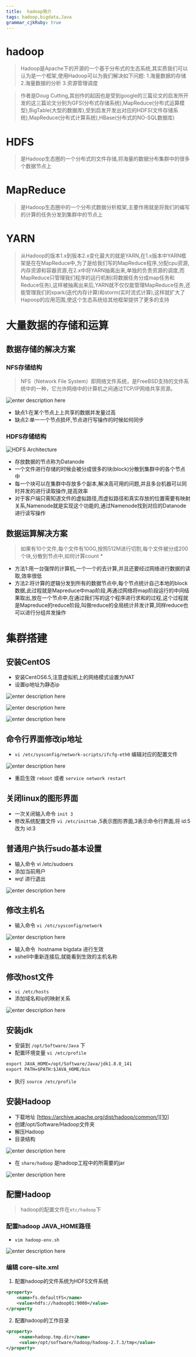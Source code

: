 ```yaml
---
title:  hadoop简介
tags: hadoop,bigdata,Java
grammar_cjkRuby: true
---
```


# hadoop
> Hadoop是Apache下的开源的一个基于分布式的生态系统,其实质我们可以认为是一个框架,使用Hadoop可以为我们解决如下问题:
1.海量数据的存储
2.海量数据的分析
3.资源管理调度 

> 作者是Doug Cutting,其创作的起因也是受到google的三篇论文的启发所开发的这三篇论文分别为GFS(分布式存储系统),MapReduce(分布式运算模型),BigTable(大型的数据库),受到启发开发出对应的HDFS(文件存储系统),MapReduce(分布式计算系统),HBase(分布式的NO-SQL数据库)

# HDFS

> 是Hadoop生态圈的一个分布式的文件存储,将海量的数据分布集群中的很多个数据节点上

# MapReduce

> 是Hadoop生态圈中的一个分布式数据分析框架,主要作用就是将我们的编写的计算的任务分发到集群中的节点上

# YARN

> 从Hadoop的版本1.x到版本2.x变化最大的就是YARN,在1.x版本中YARN框架是在在MapReduce中,为了是给我们写的MapReduce程序,分配cpu资源,内存资源和容器资源,在2.x中将YARN抽离出来,单独的负责资源的调度,而MapReduce只管理我们程序的运行机制(将数据任务分成map任务和Reduce任务),这样被抽离出来后,YARN就不仅仅能管理MapReduce任务,还能管理我们的spark(迭代内存计算)和storm(实时流式计算),这样就扩大了Hapoop的应用范围,使这个生态系统给其他框架提供了更多的支持

# 大量数据的存储和运算
## 数据存储的解决方案

### NFS存储结构
> NFS（Network File System）即网络文件系统，是FreeBSD支持的文件系统中的一种，它允许网络中的计算机之间通过TCP/IP网络共享资源。

![enter description here][1]

- 缺点1:在某个节点上上共享的数据并发量过高
- 缺点2:单一一个节点损坏,节点进行写操作的时候如何同步

### HDFS存储结构

![HDFS Architecture][2]

- 存放数据的节点称为Datanode
- 一个文件进行存储的时候会被分成很多的块(block)分散到集群中的各个节点中
- 每一个块可以在集群中存放多个副本,解决高可用的问题,并且多台机器可以同时并发的进行读取操作,提高效率
- 对于客户端只需知道文件的虚拟路径,而虚拟路径和真实存放的位置需要有映射关系,Namenode就是实现这个功能的,通过Namenode找到对应的Datanode进行读写操作

## 数据运算解决方案

> 如果有10个文件,每个文件有100G,按照512M进行切割,每个文件被分成200个块,分散到节点中,如何计算count *

- 方法1:用一台强悍的计算机,一个一个的去计算,并且还要经过网络进行数据的读取,效率很低
- 方法2:将计算的逻辑分发到所有的数据节点中,每个节点统计自己本地的block数据,此过程就是Mapreduce中map阶段,再通过网络将map阶段运行的中间结果取出,放在一个节点中,在通过我们写的这个程序进行求和的过程,这个过程就是Mapreduce的reduce阶段,叫做reduce的全局统计并发计算,同样reduce也可以进行分组并发操作

# 集群搭建

## 安装CentOS

- 安装CentOS6.5,注意虚拟机上的网络模式设置为NAT
- 设置ip地址为静态ip

![enter description here][3]

![enter description here][4]

![enter description here][5]

## 命令行界面修改ip地址

- `vi /etc/sysconfig/network-scripts/ifcfg-eth0` 编辑对应的配置文件

![enter description here][6]

- 重启生效 `reboot` 或者 `service network restart`

## 关闭linux的图形界面

- 一次关闭输入命令 `init 3`
- 修改系统配置文件 `vi /etc/inittab` ,5表示图形界面,3表示命令行界面,将 id:5 改为 id:3

## 普通用户执行sudo基本设置

- 输入命令 vi /etc/sudoers
- 添加当前用户
- wq! 进行退出

![enter description here][7]

## 修改主机名

- 输入命令 `vi /etc/sysconfig/network`

![enter description here][8]

- 输入命令  hostname bigdata 进行生效
- xshell中重新连接后,就能看到生效的主机名称

## 修改host文件

- `vi /etc/hosts`
- 添加域名和ip的映射关系

![enter description here][9]

## 安装jdk

- 安装到 `/opt/Software/Java` 下
- 配置环境变量 `vi /etc/profile`

``` xml
export JAVA_HOME=/opt/Software/Java/jdk1.8.0_141
export PATH=$PATH:$JAVA_HOME/bin
```
- 执行 `source /etc/profile`

## 安装Hadoop

- 下载地址 [https://archive.apache.org/dist/hadoop/common/][10]
- 创建/opt/Software/Hadoop文件夹
- 解压Hadoop
- 目录结构

![enter description here][11]

- 在 `share/hadoop` 是hadoop工程中的所需要的jar

![enter description here][12]

## 配置Hadoop

> hadoop的配置文件在`etc/hadoop`下

### 配置hadoop JAVA_HOME路径

- `vim hadoop-env.sh`

![enter description here][13]

### 编辑 core-site.xml
1.	配置hadoop的文件系统为HDFS文件系统

``` xml
<property>
    <name>fs.defaultFS</name>
    <value>hdfs://hadoop01:9000</value>
</property
```

2.	配置hadoop的工作目录

``` xml
<property>
     <name>hadoop.tmp.dir</name>
     <value>/opt/software/hadoop/hadoop-2.7.3/tmp</value>
</property>
```


  [1]: https://www.github.com/xiesen310/notes_Images/raw/master/images/1507556677357.jpg
  [2]: https://www.github.com/xiesen310/notes_Images/raw/master/images/1507556727724.jpg
  [3]: https://www.github.com/xiesen310/notes_Images/raw/master/images/1507556959317.jpg
  [4]: https://www.github.com/xiesen310/notes_Images/raw/master/images/1507556975197.jpg
  [5]: https://www.github.com/xiesen310/notes_Images/raw/master/images/1507556999256.jpg
  [6]: https://www.github.com/xiesen310/notes_Images/raw/master/images/1507557307816.jpg
  [7]: https://www.github.com/xiesen310/notes_Images/raw/master/images/1507557208536.jpg
  [8]: https://www.github.com/xiesen310/notes_Images/raw/master/images/1507557413846.jpg
  [9]: https://www.github.com/xiesen310/notes_Images/raw/master/images/1507557486037.jpg
  [10]: https://archive.apache.org/dist/hadoop/common/
  [11]: https://www.github.com/xiesen310/notes_Images/raw/master/images/1507557668946.jpg
  [12]: https://www.github.com/xiesen310/notes_Images/raw/master/images/1507557699798.jpg
  [13]: https://www.github.com/xiesen310/notes_Images/raw/master/images/1507557915835.jpg